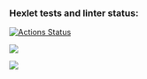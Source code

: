 ### Hexlet tests and linter status:
[![Actions Status](https://github.com/trunsib/python-project-50/actions/workflows/hexlet-check.yml/badge.svg)](https://github.com/trunsib/python-project-50/actions)

<a href="https://codeclimate.com/github/trunsib/python-project50/maintainability"><img src="https://api.codeclimate.com/v1/badges/c67dc7aef03fa1378d68/maintainability" /></a>

<a href="https://codeclimate.com/github/trunsib/python-project50/test_coverage"><img src="https://api.codeclimate.com/v1/badges/c67dc7aef03fa1378d68/test_coverage" /></a>